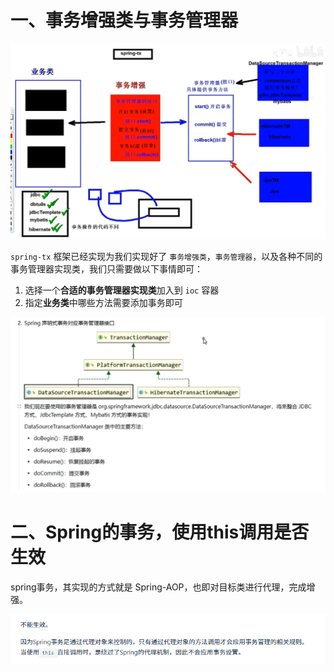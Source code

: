 # 一、事务增强类与事务管理器

![image-20240607103440831](2.事务管理器的实现.assets/image-20240607103440831.png)

`spring-tx` 框架已经实现为我们实现好了 `事务增强类`，`事务管理器`，以及各种不同的事务管理器实现类，我们只需要做以下事情即可：

1. 选择一个**合适的事务管理器实现类**加入到 `ioc` 容器
2. 指定**业务类**中哪些方法需要添加事务即可

![image-20240607103712153](2.事务管理器的实现.assets/image-20240607103712153.png)

# 二、Spring的事务，使用this调用是否生效

spring事务，其实现的方式就是 Spring-AOP，也即对目标类进行代理，完成增强。

![image-20250421224504465](2.事务管理器的实现.assets/image-20250421224504465.png)





